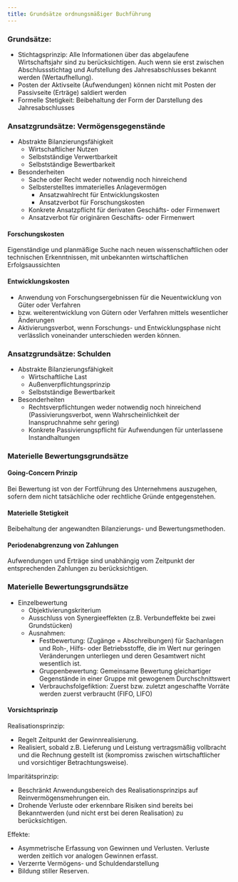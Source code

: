 ```yaml
---
title: Grundsätze ordnungsmäßiger Buchführung
---
```

### Grundsätze:
- Stichtagsprinzip: Alle Informationen über das abgelaufene Wirtschaftsjahr sind zu berücksichtigen. Auch wenn sie erst zwischen Abschlussstichtag und Aufstellung des Jahresabschlusses bekannt werden (Wertaufhellung).
- Posten der Aktivseite (Aufwendungen) können nicht mit Posten der Passivseite (Erträge) saldiert werden
- Formelle Stetigkeit: Beibehaltung der Form der Darstellung des Jahresabschlusses

### Ansatzgrundsätze: Vermögensgegenstände
- Abstrakte Bilanzierungsfähigkeit
  - Wirtschaftlicher Nutzen
  - Selbstständige Verwertbarkeit
  - Selbstständige Bewertbarkeit
- Besonderheiten
  - Sache oder Recht weder notwendig noch hinreichend
  - Selbsterstelltes immaterielles Anlagevermögen
    - Ansatzwahlrecht für Entwicklungskosten
    - Ansatzverbot für Forschungskosten
  - Konkrete Ansatzpflicht für derivaten Geschäfts- oder Firmenwert
  - Ansatzverbot für originären Geschäfts- oder Firmenwert

#### Forschungskosten
Eigenständige und planmäßige Suche nach neuen wissenschaftlichen oder technischen Erkenntnissen, mit unbekannten wirtschaftlichen Erfolgsaussichten

#### Entwicklungskosten
- Anwendung von Forschungsergebnissen für die Neuentwicklung von Güter oder Verfahren
- bzw. weiterentwicklung von Gütern oder Verfahren mittels wesentlicher Änderungen
- Aktivierungsverbot, wenn Forschungs- und Entwicklungsphase nicht verlässlich voneinander unterschieden werden können.

### Ansatzgrundsätze: Schulden
- Abstrakte Bilanzierungsfähigkeit
  - Wirtschaftliche Last
  - Außenverpflichtungsprinzip
  - Selbstständige Bewertbarkeit
- Besonderheiten
  - Rechtsverpflichtungen weder notwendig noch hinreichend (Passivierungsverbot, wenn Wahrscheinlichkeit der Inanspruchnahme sehr gering)
  - Konkrete Passivierungspflicht für Aufwendungen für unterlassene Instandhaltungen

### Materielle Bewertungsgrundsätze

#### Going-Concern Prinzip
Bei Bewertung ist von der Fortführung des Unternehmens auszugehen, sofern dem nicht tatsächliche oder rechtliche Gründe entgegenstehen.

#### Materielle Stetigkeit
Beibehaltung der angewandten Bilanzierungs- und Bewertungsmethoden.

#### Periodenabgrenzung von Zahlungen
Aufwendungen und Erträge sind unabhängig vom Zeitpunkt der entsprechenden Zahlungen zu berücksichtigen.

### Materielle Bewertungsgrundsätze
- Einzelbewertung
  - Objektivierungskriterium
  - Ausschluss von Synergieeffekten (z.B. Verbundeffekte bei zwei Grundstücken)
  - Ausnahmen:
    - Festbewertung: (Zugänge = Abschreibungen) für Sachanlagen und Roh-, Hilfs- oder Betriebsstoffe, die im Wert nur geringen Veränderungen unterliegen und deren Gesamtwert nicht wesentlich ist.
    - Gruppenbewertung: Gemeinsame Bewertung gleichartiger Gegenstände in einer Gruppe mit gewogenem Durchschnittswert 
    - Verbrauchsfolgefiktion: Zuerst bzw. zuletzt angeschaffte Vorräte werden zuerst verbraucht (FIFO, LIFO)

#### Vorsichtsprinzip 

Realisationsprinzip:
- Regelt Zeitpunkt der Gewinnrealisierung.
- Realisiert, sobald z.B. Lieferung und Leistung vertragsmäßig vollbracht und die Rechnung gestellt ist (kompromiss zwischen wirtschaftlicher und vorsichtiger Betrachtungsweise).

Imparitätsprinzip:
- Beschränkt Anwendungsbereich des Realisationsprinzips auf Reinvermögensmehrungen ein.
- Drohende Verluste oder erkennbare Risiken sind bereits bei Bekanntwerden (und nicht erst bei deren Realisation) zu berücksichtigen.

Effekte:
- Asymmetrische Erfassung von Gewinnen und Verlusten. Verluste werden zeitlich vor analogen Gewinnen erfasst.
- Verzerrte Vermögens- und Schuldendarstellung
- Bildung stiller Reserven.
